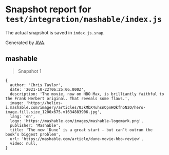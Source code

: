 # Snapshot report for `test/integration/mashable/index.js`

The actual snapshot is saved in `index.js.snap`.

Generated by [AVA](https://avajs.dev).

## mashable

> Snapshot 1

    {
      author: 'Chris Taylor',
      date: '2021-10-22T06:25:06.000Z',
      description: 'The movie, now on HBO Max, is brilliantly faithful to the Frank Herbert original. That reveals some flaws.',
      image: 'https://helios-i.mashable.com/imagery/articles/03kMbX4uhsnOpnHQkfhoNzO/hero-image.fill.size_1200x675.v1634883906.jpg',
      lang: 'en',
      logo: 'https://mashable.com/images/mashable-logomark.png',
      publisher: 'Mashable',
      title: 'The new ‘Dune’ is a great start — but can’t outrun the book’s biggest problem',
      url: 'https://mashable.com/article/dune-movie-hbo-review',
      video: null,
    }
